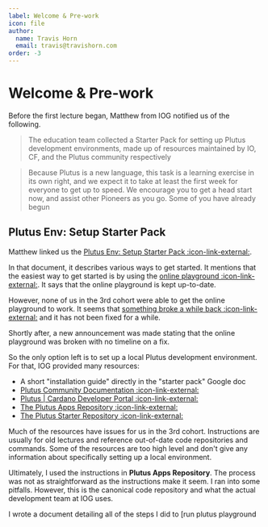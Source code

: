 ```yaml
---
label: Welcome & Pre-work
icon: file
author:
  name: Travis Horn
  email: travis@travishorn.com
order: -3
---
```


# Welcome & Pre-work

Before the first lecture began, Matthew from IOG notified us of the following.

> The education team collected a Starter Pack for setting up Plutus development
> environments, made up of resources maintained by IO, CF, and the Plutus
> community respectively

> Because Plutus is a new language, this task is a learning exercise in its own
> right, and we expect it to take at least the first week for everyone to get up
> to speed. We encourage you to get a head start now, and assist other Pioneers
> as you go. Some of you have already begun

## Plutus Env: Setup Starter Pack

Matthew linked us the [Plutus Env: Setup Starter Pack
:icon-link-external:](https://docs.google.com/document/d/13112LHG9vVvNUs40oZSqZ-DF6_yFiT_SJZ2NaEmjMM4/edit?usp=sharing).

In that document, it describes various ways to get started. It mentions that the
easiest way to get started is by using the [online playground
:icon-link-external:](https://playground.plutus.iohkdev.io/). It says that the
online playground is kept up-to-date.

However, none of us in the 3rd cohort were able to get the online playground to
work. It seems that [something broke a while back
:icon-link-external:](https://github.com/input-output-hk/plutus-apps/issues/195)
and it has not been fixed for a while.

Shortly after, a new announcement was made stating that the online playground
was broken with no timeline on a fix.

So the only option left is to set up a local Plutus development environment. For
that, IOG provided many resources:

- A short "installation guide" directly in the "starter pack" Google doc
- [Plutus Community Documentation
  :icon-link-external:](https://docs.plutus-community.com/)
- [Plutus | Cardano Developer Portal
  :icon-link-external:](https://developers.cardano.org/docs/smart-contracts/plutus/)
- [The Plutus Apps Repository
  :icon-link-external:](https://github.com/input-output-hk/plutus-apps)
- [The Plutus Starter Repository
  :icon-link-external:](https://github.com/input-output-hk/plutus-starter)

Much of the resources have issues for us in the 3rd cohort. Instructions are
usually for old lectures and reference out-of-date code repositories and
commands. Some of the resources are too high level and don't give any
information about specifically setting up a local environment.

Ultimately, I used the instructions in **Plutus Apps Repository**. The process
was not as straightforward as the instructions make it seem. I ran into some
pitfalls. However, this is the canonical code repository and what the actual
development team at IOG uses.

I wrote a document detailing all of the steps I did to [run plutus playground
